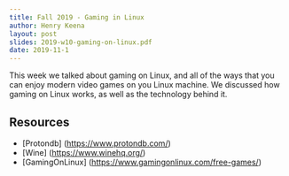 ```yaml
---
title: Fall 2019 - Gaming in Linux
author: Henry Keena
layout: post
slides: 2019-w10-gaming-on-linux.pdf
date: 2019-11-1
---
```


This week we talked about gaming on Linux, and all of the ways that you can enjoy modern video games on you Linux machine.
We discussed how gaming on Linux works, as well as the technology behind it. 

## Resources

- [Protondb] (https://www.protondb.com/)
- [Wine] (https://www.winehq.org/)
- [GamingOnLinux] (https://www.gamingonlinux.com/free-games/)
